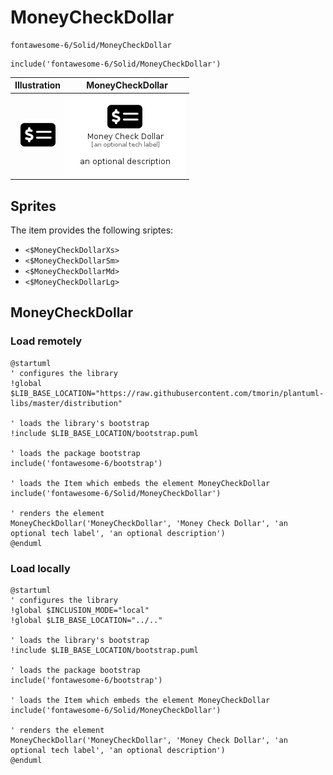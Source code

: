 # MoneyCheckDollar


```text
fontawesome-6/Solid/MoneyCheckDollar
```

```text
include('fontawesome-6/Solid/MoneyCheckDollar')
```



| Illustration | MoneyCheckDollar |
| :---: | :---: |
| ![illustration for Illustration](../../fontawesome-6/Solid/MoneyCheckDollar.png) | ![illustration for MoneyCheckDollar](../../fontawesome-6/Solid/MoneyCheckDollar.Local.png) |



## Sprites
The item provides the following sriptes:

- `<$MoneyCheckDollarXs>`
- `<$MoneyCheckDollarSm>`
- `<$MoneyCheckDollarMd>`
- `<$MoneyCheckDollarLg>`





## MoneyCheckDollar

### Load remotely
```plantuml
@startuml
' configures the library
!global $LIB_BASE_LOCATION="https://raw.githubusercontent.com/tmorin/plantuml-libs/master/distribution"

' loads the library's bootstrap
!include $LIB_BASE_LOCATION/bootstrap.puml

' loads the package bootstrap
include('fontawesome-6/bootstrap')

' loads the Item which embeds the element MoneyCheckDollar
include('fontawesome-6/Solid/MoneyCheckDollar')

' renders the element
MoneyCheckDollar('MoneyCheckDollar', 'Money Check Dollar', 'an optional tech label', 'an optional description')
@enduml
```

### Load locally
```plantuml
@startuml
' configures the library
!global $INCLUSION_MODE="local"
!global $LIB_BASE_LOCATION="../.."

' loads the library's bootstrap
!include $LIB_BASE_LOCATION/bootstrap.puml

' loads the package bootstrap
include('fontawesome-6/bootstrap')

' loads the Item which embeds the element MoneyCheckDollar
include('fontawesome-6/Solid/MoneyCheckDollar')

' renders the element
MoneyCheckDollar('MoneyCheckDollar', 'Money Check Dollar', 'an optional tech label', 'an optional description')
@enduml
```

